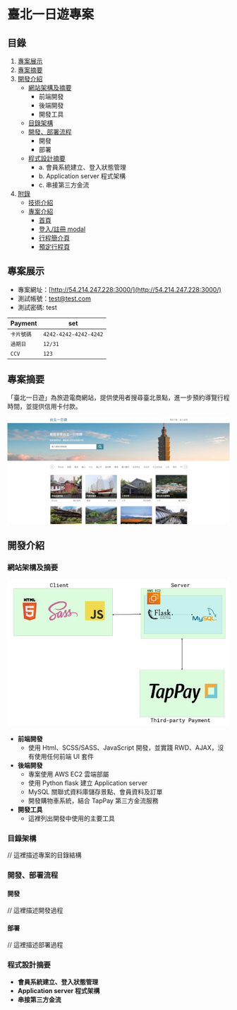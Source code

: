 # 臺北一日遊專案

## 目錄
1. [專案展示](#專案展示)
2. [專案摘要](#專案摘要)
3. [開發介紹](#開發介紹)
   - [網站架構及摘要](#網站架構及摘要)
     - 前端開發
     - 後端開發
     - 開發工具
   - [目錄架構](#目錄架構)
   - [開發、部署流程](#開發部署流程)
     - 開發
     - 部署
   - [程式設計摘要](#程式設計摘要)
     - a. 會員系統建立、登入狀態管理
     - b. Application server 程式架構
     - c. 串接第三方金流
4. [附錄](#附錄)
    - [技術介紹](#技術介紹)
    - [專案介紹](#專案介紹)
        - [首頁](#首頁)
        - [登入/註冊 modal](#登入註冊-modal)
        - [行程簡介頁](#行程簡介頁)
        - [預定行程頁](#預定行程頁)

## 專案展示
   - 專案網址：[http://54.214.247.228:3000/](http://54.214.247.228:3000/)
   - 測試帳號：test@test.com
   - 測試密碼: test

| Payment            | set|
|------------------|----------|
| `卡片號碼` | `4242-4242-4242-4242` |
| `過期日` | `12/31` |
| `CCV` | `123` |

## 專案摘要
「臺北一日遊」為旅遊電商網站，提供使用者搜尋臺北景點，進一步預約導覽行程時間，並提供信用卡付款。

![](https://raw.githubusercontent.com/jasonlin1993/taipei_day_trip/main/static/picture/mainpage.png)

## 開發介紹
### 網站架構及摘要
![](https://raw.githubusercontent.com/jasonlin1993/taipei_day_trip/main/static/picture/Architecture.png)


- **前端開發**
  - 使用 Html、SCSS/SASS、JavaScript 開發，並實踐 RWD、AJAX，沒有使用任何前端 UI 套件
- **後端開發**
  - 專案使用 AWS EC2 雲端部屬
  - 使用 Python flask 建立 Application server
  - MySQL 關聯式資料庫儲存景點、會員資料及訂單
  - 開發購物車系統，結合 TapPay 第三方金流服務 
- **開發工具**
  - 這裡列出開發中使用的主要工具

### 目錄架構
// 這裡描述專案的目錄結構

### 開發、部署流程
#### 開發
// 這裡描述開發過程
#### 部署
// 這裡描述部署過程

### 程式設計摘要
- **會員系統建立、登入狀態管理**
- **Application server 程式架構**
- **串接第三方金流**
